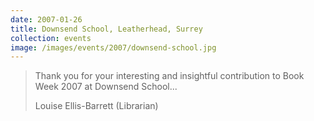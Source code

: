 ```yaml
---
date: 2007-01-26
title: Downsend School, Leatherhead, Surrey
collection: events
image: /images/events/2007/downsend-school.jpg
---
```


> Thank you for your interesting and insightful contribution to Book Week 2007 at Downsend School...
> 
> <footer>Louise Ellis-Barrett (Librarian)</footer>
